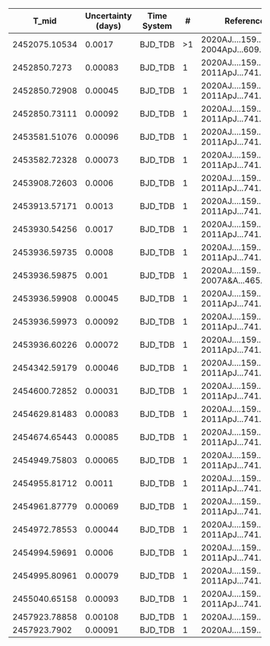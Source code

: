 |T_mid        |Uncertainty (days)|Time System|#  |Reference           |
|-------------|------------------|-----------|---|--------------------|
|2452075.10534|0.0017            |BJD_TDB    |>1 |2020AJ….159..150P; 2004ApJ...609.1071T|
|2452850.7273 |0.00083           |BJD_TDB    |1  |2020AJ….159..150P; 2011ApJ...741..102A|
|2452850.72908|0.00045           |BJD_TDB    |1  |2020AJ….159..150P; 2011ApJ...741..102A|
|2452850.73111|0.00092           |BJD_TDB    |1  |2020AJ….159..150P; 2011ApJ...741..102A|
|2453581.51076|0.00096           |BJD_TDB    |1  |2020AJ….159..150P; 2011ApJ...741..102A|
|2453582.72328|0.00073           |BJD_TDB    |1  |2020AJ….159..150P; 2011ApJ...741..102A|
|2453908.72603|0.0006            |BJD_TDB    |1  |2020AJ….159..150P; 2011ApJ...741..102A|
|2453913.57171|0.0013            |BJD_TDB    |1  |2020AJ….159..150P; 2011ApJ...741..102A|
|2453930.54256|0.0017            |BJD_TDB    |1  |2020AJ….159..150P; 2011ApJ...741..102A|
|2453936.59735|0.0008            |BJD_TDB    |1  |2020AJ….159..150P; 2011ApJ...741..102A|
|2453936.59875|0.001             |BJD_TDB    |1  |2020AJ….159..150P; 2007A&A...465.1069P|
|2453936.59908|0.00045           |BJD_TDB    |1  |2020AJ….159..150P; 2011ApJ...741..102A|
|2453936.59973|0.00092           |BJD_TDB    |1  |2020AJ….159..150P; 2011ApJ...741..102A|
|2453936.60226|0.00072           |BJD_TDB    |1  |2020AJ….159..150P; 2011ApJ...741..102A|
|2454342.59179|0.00046           |BJD_TDB    |1  |2020AJ….159..150P; 2011ApJ...741..102A|
|2454600.72852|0.00031           |BJD_TDB    |1  |2020AJ….159..150P; 2011ApJ...741..102A|
|2454629.81483|0.00083           |BJD_TDB    |1  |2020AJ….159..150P; 2011ApJ...741..102A|
|2454674.65443|0.00085           |BJD_TDB    |1  |2020AJ….159..150P; 2011ApJ...741..102A|
|2454949.75803|0.00065           |BJD_TDB    |1  |2020AJ….159..150P; 2011ApJ...741..102A|
|2454955.81712|0.0011            |BJD_TDB    |1  |2020AJ….159..150P; 2011ApJ...741..102A|
|2454961.87779|0.00069           |BJD_TDB    |1  |2020AJ….159..150P; 2011ApJ...741..102A|
|2454972.78553|0.00044           |BJD_TDB    |1  |2020AJ….159..150P; 2011ApJ...741..102A|
|2454994.59691|0.0006            |BJD_TDB    |1  |2020AJ….159..150P; 2011ApJ...741..102A|
|2454995.80961|0.00079           |BJD_TDB    |1  |2020AJ….159..150P; 2011ApJ...741..102A|
|2455040.65158|0.00093           |BJD_TDB    |1  |2020AJ….159..150P; 2011ApJ...741..102A|
|2457923.78858|0.00108           |BJD_TDB    |1  |2020AJ….159..150P   |
|2457923.7902 |0.00091           |BJD_TDB    |1  |2020AJ….159..150P   |
